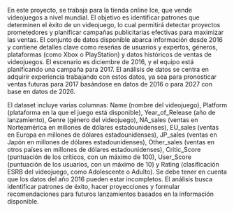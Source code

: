 En este proyecto, se trabaja para la tienda online Ice, que vende videojuegos a nivel mundial. El objetivo es identificar patrones que determinen el éxito de un videojuego, lo cual permitirá detectar proyectos prometedores y planificar campañas publicitarias efectivas para maximizar las ventas. El conjunto de datos disponible abarca información desde 2016 y contiene detalles clave como reseñas de usuarios y expertos, géneros, plataformas (como Xbox o PlayStation) y datos históricos de ventas de videojuegos. El escenario es diciembre de 2016, y el equipo está planificando una campaña para 2017. El análisis de datos se centra en adquirir experiencia trabajando con estos datos, ya sea para pronosticar ventas futuras para 2017 basándose en datos de 2016 o para 2027 con base en datos de 2026.

El dataset incluye varias columnas: Name (nombre del videojuego), Platform (plataforma en la que el juego está disponible), Year_of_Release (año de lanzamiento), Genre (género del videojuego), NA_sales (ventas en Norteamérica en millones de dólares estadounidenses), EU_sales (ventas en Europa en millones de dólares estadounidenses), JP_sales (ventas en Japón en millones de dólares estadounidenses), Other_sales (ventas en otros países en millones de dólares estadounidenses), Critic_Score (puntuación de los críticos, con un máximo de 100), User_Score (puntuación de los usuarios, con un máximo de 10) y Rating (clasificación ESRB del videojuego, como Adolescente o Adulto). Se debe tener en cuenta que los datos del año 2016 pueden estar incompletos. El análisis busca identificar patrones de éxito, hacer proyecciones y formular recomendaciones para futuros lanzamientos basados en la información disponible.
